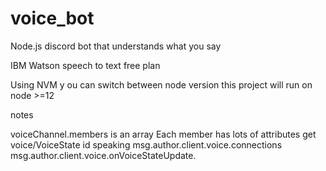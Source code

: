 # voice_bot
Node.js discord bot that understands what you say


IBM Watson speech to text free plan


Using NVM y ou can switch between node version this project will run on node >=12


notes

voiceChannel.members is an array
Each member has lots of attributes
    get voice/VoiceState
        id
        speaking
msg.author.client.voice.connections
msg.author.client.voice.onVoiceStateUpdate.